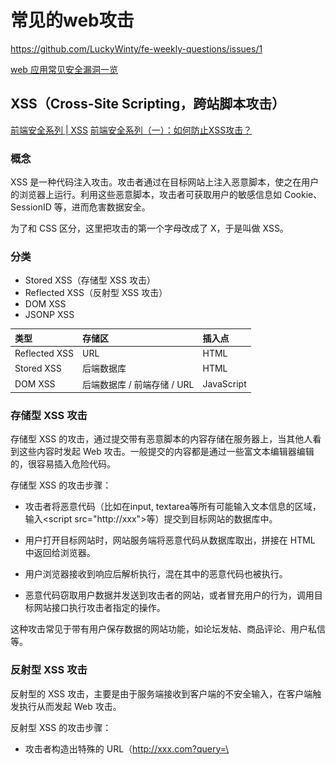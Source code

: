 # 常见的web攻击

https://github.com/LuckyWinty/fe-weekly-questions/issues/1

[web 应用常见安全漏洞一览](https://segmentfault.com/a/1190000018004657)


## XSS（Cross-Site Scripting，跨站脚本攻击）
[前端安全系列 | XSS](https://juejin.im/post/6844903928551702541)
[前端安全系列（一）：如何防止XSS攻击？](https://juejin.im/post/6844903685122703367)

### 概念
XSS 是一种代码注入攻击。攻击者通过在目标网站上注入恶意脚本，使之在用户的浏览器上运行。利用这些恶意脚本，攻击者可获取用户的敏感信息如 Cookie、SessionID 等，进而危害数据安全。

为了和 CSS 区分，这里把攻击的第一个字母改成了 X，于是叫做 XSS。

### 分类
* Stored XSS（存储型 XSS 攻击）
* Reflected XSS（反射型 XSS 攻击）
* DOM XSS
* JSONP XSS

|类型|存储区|插入点
|:--|:--|:--
| Reflected XSS | URL | HTML
| Stored XSS| 后端数据库| HTML
| DOM XSS| 后端数据库 / 前端存储 / URL|  JavaScript


### 存储型 XSS 攻击

存储型 XSS 的攻击，通过提交带有恶意脚本的内容存储在服务器上，当其他人看到这些内容时发起 Web 攻击。一般提交的内容都是通过一些富文本编辑器编辑的，很容易插入危险代码。

存储型 XSS 的攻击步骤：

* 攻击者将恶意代码（比如在input, textarea等所有可能输入文本信息的区域，输入\<script src="http://xxx"></script>等）提交到目标网站的数据库中。

* 用户打开目标网站时，网站服务端将恶意代码从数据库取出，拼接在 HTML 中返回给浏览器。

* 用户浏览器接收到响应后解析执行，混在其中的恶意代码也被执行。

* 恶意代码窃取用户数据并发送到攻击者的网站，或者冒充用户的行为，调用目标网站接口执行攻击者指定的操作。

这种攻击常见于带有用户保存数据的网站功能，如论坛发帖、商品评论、用户私信等。

### 反射型 XSS 攻击

反射型的 XSS 攻击，主要是由于服务端接收到客户端的不安全输入，在客户端触发执行从而发起 Web 攻击。

反射型 XSS 的攻击步骤：

* 攻击者构造出特殊的 URL（http://xxx.com?query=\<script>alert("你受到了XSS攻击")\</script>

复制代码），其中包含恶意代码。

* 用户打开带有恶意代码的 URL 时，网站服务端将恶意代码从 URL 中取出，拼接在 HTML 中返回给浏览器。

* 用户浏览器接收到响应后解析执行，混在其中的恶意代码也被执行。

* 恶意代码窃取用户数据并发送到攻击者的网站，或者冒充用户的行为，调用目标网站接口执行攻击者指定的操作。

反射型 XSS 跟存储型 XSS 的区别是：存储型 XSS 的恶意代码存在数据库里，反射型 XSS 的恶意代码存在 URL 里。

反射型 XSS 漏洞常见于通过 URL 传递参数的功能，如网站搜索、跳转等。
由于需要用户主动打开恶意的 URL 才能生效，攻击者往往会结合多种手段诱导用户点击。

POST 的内容也可以触发反射型 XSS，只不过其触发条件比较苛刻（需要构造表单提交页面，并引导用户点击），所以非常少见。


### DOM 型 XSS
DOM 型 XSS 的攻击步骤：

* 攻击者构造出特殊的 URL，其中包含恶意代码。

* 用户打开带有恶意代码的 URL。

* 用户浏览器接收到响应后解析执行，前端 JavaScript 取出 URL 中的恶意代码并执行。

* 恶意代码窃取用户数据并发送到攻击者的网站，或者冒充用户的行为，调用目标网站接口* 执行攻击者指定的操作。

DOM 型 XSS 跟前两种 XSS 的区别：DOM 型 XSS 攻击中，取出和执行恶意代码由浏览器端完成，属于前端 JavaScript 自身的安全漏洞，而其他两种 XSS 都属于服务端的安全漏洞。

### 总结
* 存储型：攻击被存储在服务端，常见的是在评论区插入攻击脚本，如果脚本被储存到服务端，那么所有看见对应评论的用户都会受到攻击。

* 反射型：攻击者将脚本混在URL里，服务端接收到URL将恶意代码当做参数取出并拼接在HTML里返回，浏览器解析此HTML后即执行恶意代码

* DOM型：攻击者将脚本混在URL里，诱导用户点击该URL，如果URL被解析，那么攻击脚本就会被运行。和前两者的差别主要在于DOM型攻击不经过服务端

### 预防策略：
* 输入检查：对输入内容中的标签进行转义或者过滤
* 设置httpOnly：很多XSS攻击目标都是窃取用户cookie伪造身份认证，设置此属性可防止JS获取cookie
* 开启CSP，即开启白名单，可阻止白名单以外的资源加载和运行


### 例
```js
npm install xss --save

let xss = reauire('xss')  
console.log(xss('<a onclick="alert(xss)"></a>'))
```

## CSRF（Cross-Site Request Forgery，跨站点请求伪造）
[](https://juejin.im/post/6844903928555896839)

### 概念

CSRF 攻击是攻击者借助受害者的 Cookie 骗取服务器的信任，可以在受害者毫不知情的情况下以受害者名义伪造请求发送给受攻击服务器，从而在并未授权的情况下执行在权限保护之下的操作。


假如用户登录网站A，获取了cookie，然后访问网站B时，在网站B上放置了网站A的外链，用户点击跳转到网站A。默认情况下，浏览器会带着网站A的cookie访问这个网址，如果用户已登录过该网站且网站没有对CSRF攻击进行防御，那么服务器就会认为是用户本人在调用此接口并执行相关操作，致使账号被劫持。
![CSFR](/img/CSFR.png)

与 XSS 相比，XSS 利用的是用户对指定网站的信任，CSRF 利用的是网站对用户网页浏览器的信任。

### 分类
* GET类型的CSRF
* POST类型的CSRF
* 链接类型的CSRF

### GET类型的CSRF
这类攻击非常简单，只需要一个HTTP请求：
```html
 <img src="http://a.com/withdraw?amount=10000&for=hacker" > 
```
在受害者访问含有这个 img 的页面后，浏览器会自动向 a.com 发出一次HTTP请求。a.com 就会收到包含受害者登录信息的一次跨域请求

### POST类型的CSRF
利用起来通常使用的是一个自动提交的表单，如：
```html
<form action="http://a.com/withdraw" method=POST>
  <input type="hidden" name="account" value="airing" />
  <input type="hidden" name="amount" value="10000" />
  <input type="hidden" name="for" value="hacker" />
</form>
<script> document.forms[0].submit(); </script> 
```

访问该页面后，表单会自动提交，相当于模拟用户完成了一次 POST 操作。可见这种类型的 CSRF 与第一种一样，都是模拟请求，所以后端接口也不能将安全寄托在仅允许 POST 请求上。

### 链接类型的CSRF

需要用户点击链接才会触发，但本质上与前两种一样。这种类型通常是在论坛中发布的图片中嵌入恶意链接，或者以广告的形式诱导用户中招，攻击者通常会以比较夸张的词语诱骗用户点击，例如：
```html
<a href="http://a.com/withdraw.php?amount=1000&for=hacker" target="_blank">
屠龙宝刀，点击就送！ 一刀9999999！是兄弟就来砍我！！！
<a/>
```
由于之前用户登录了信任的网站A，并且保存登录状态，只要用户主动访问上面的这个页面，则表示攻击成功。

### 预防策略：
* token验证机制，比如请求数据字段中添加一个token，响应请求时校验其有效性  
* 用户操作限制，比如验证码
* 请求来源限制，比如限制HTTP Referer才能完成操作（防御效果相比较差）

## SQL注入攻击
### 概念
SQL 注入就是通过给 web 应用接口传入一些特殊字符，欺骗服务器执行恶意的 SQL 命令。

### 预防策略：

* 禁止目标网站利用动态拼接字符串的方式访问数据库
* 减少不必要的数据库抛出的错误信息
* 对数据库的操作赋予严格的权限控制
* 净化和过滤掉不必要的SQL保留字，比如：where, or, exec 等